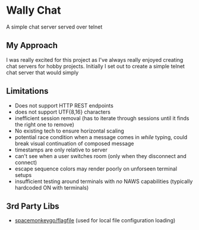 # Wally Chat
 
A simple chat server served over telnet

## My Approach
I was really excited for this project as I've always really enjoyed creating chat servers for hobby projects.
Initially I set out to create a simple telnet chat server that would simply

## Limitations
- Does not support HTTP REST endpoints
- does not support UTF{8,16} characters
- inefficient session removal (has to iterate through sessions until it finds the right one to remove)
- No existing tech to ensure horizontal scaling
- potential race condition when a message comes in *while* typing, could break visual continuation of composed message
- timestamps are only relative to server 
- can't see when a user switches room (only when they disconnect and connect)
- escape sequence colors may render poorly on unforseen terminal setups
- insufficient testing around terminals with _no_  NAWS capabilities (typically hardcoded ON with terminals)

## 3rd Party Libs
- [spacemonkeygo/flagfile](https://github.com/spacemonkeygo/flagfile) (used for local file configuration loading)
